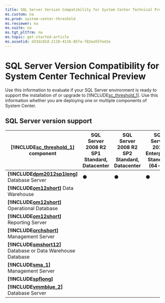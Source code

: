 ```yaml
---
title: SQL Server Version Compatibility for System Center Technical Preview
ms.custom: na
ms.prod: system-center-threshold
ms.reviewer: na
ms.suite: na
ms.tgt_pltfrm: na
ms.topic: get-started-article
ms.assetid: d33dc02d-2118-4116-85fa-782ea557ed1e
---
```

# SQL Server Version Compatibility for System Center Technical Preview
Use this information to evaluate if your SQL Server environment is ready to support the installation of or upgrade to [!INCLUDE[sc_threshold_1](../Token/sc_threshold_1_md.md)]. Use this information whether you are deploying one or multiple components of System Center.

## SQL Server version support

|**[!INCLUDE[sc_threshold_1](../Token/sc_threshold_1_md.md)]** component|SQL Server 2008 R2 SP1 Standard, Datacenter|SQL Server 2008 R2 SP2 Standard, Datacenter|SQL Server 2012 Enterprise, Standard \(64\-bit\)|SQL Server 2012 SP1 Enterprise, Standard \(64\-bit\)|SQL Server 2012 SP2 Enterprise, Standard \(64 bit\)|SQL Server 2014 Enterprise, Standard \(64\-bit\)|SQL Server 2014 SP1 Enterprise, Standard \(64\-bit\)|SQL Server 2016 RC1, Enterprise, Standard  (64\-bit\)|
|-------------------------------------------------------------------|-----------------------------------------------|-----------------------------------------------|----------------------------------------------------|--------------------------------------------------------|-------------------------------------------------------|----------------------------------------------------|--------------------------------------------------------|------------------------------------------------|
|**[!INCLUDE[dpm2012sp1long](../Token/dpm2012sp1long_md.md)]** Database Server|●|●|●|●|●|●|||
|**[!INCLUDE[om12short](../Token/om12short_md.md)]** Data Warehouse|||||●|●|●|●|
|**[!INCLUDE[om12short](../Token/om12short_md.md)]** Operational Database|||||●|●|●|●|
|**[!INCLUDE[om12short](../Token/om12short_md.md)]** Reporting Server|||||●|●|●|●|
|**[!INCLUDE[orchshort](../Token/orchshort_md.md)]** Management Server|||||●|●|●|●|
|**[!INCLUDE[smshort12](../Token/smshort12_md.md)]** Database or Data Warehouse Database|||||●|●|●|●|
|**[!INCLUDE[sma_1](../Token/sma_1_md.md)]** Management Server|||||●|●|●|●|
|**[!INCLUDE[spflong](../Token/spflong_md.md)]**|||||●|●|●|●|
|**[!INCLUDE[vmmblue_2](../Token/vmmblue_2_md.md)]** Database Server|||||●|●|●|●|

